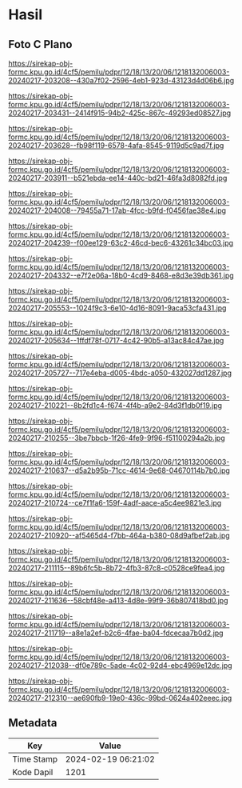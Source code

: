 # Hasil

## Foto C Plano

https://sirekap-obj-formc.kpu.go.id/4cf5/pemilu/pdpr/12/18/13/20/06/1218132006003-20240217-203208--430a7f02-2596-4eb1-923d-43123d4d06b6.jpg

https://sirekap-obj-formc.kpu.go.id/4cf5/pemilu/pdpr/12/18/13/20/06/1218132006003-20240217-203431--2414f915-94b2-425c-867c-49293ed08527.jpg

https://sirekap-obj-formc.kpu.go.id/4cf5/pemilu/pdpr/12/18/13/20/06/1218132006003-20240217-203628--fb98f119-6578-4afa-8545-9119d5c9ad7f.jpg

https://sirekap-obj-formc.kpu.go.id/4cf5/pemilu/pdpr/12/18/13/20/06/1218132006003-20240217-203911--b521ebda-ee14-440c-bd21-46fa3d8082fd.jpg

https://sirekap-obj-formc.kpu.go.id/4cf5/pemilu/pdpr/12/18/13/20/06/1218132006003-20240217-204008--79455a71-17ab-4fcc-b9fd-f0456fae38e4.jpg

https://sirekap-obj-formc.kpu.go.id/4cf5/pemilu/pdpr/12/18/13/20/06/1218132006003-20240217-204239--f00ee129-63c2-46cd-bec6-43261c34bc03.jpg

https://sirekap-obj-formc.kpu.go.id/4cf5/pemilu/pdpr/12/18/13/20/06/1218132006003-20240217-204332--e7f2e06a-18b0-4cd9-8468-e8d3e39db361.jpg

https://sirekap-obj-formc.kpu.go.id/4cf5/pemilu/pdpr/12/18/13/20/06/1218132006003-20240217-205553--1024f9c3-6e10-4d16-8091-9aca53cfa431.jpg

https://sirekap-obj-formc.kpu.go.id/4cf5/pemilu/pdpr/12/18/13/20/06/1218132006003-20240217-205634--1ffdf78f-0717-4c42-90b5-a13ac84c47ae.jpg

https://sirekap-obj-formc.kpu.go.id/4cf5/pemilu/pdpr/12/18/13/20/06/1218132006003-20240217-205727--717e4eba-d005-4bdc-a050-432027dd1287.jpg

https://sirekap-obj-formc.kpu.go.id/4cf5/pemilu/pdpr/12/18/13/20/06/1218132006003-20240217-210221--8b2fd1c4-f674-4f4b-a9e2-84d3f1db0f19.jpg

https://sirekap-obj-formc.kpu.go.id/4cf5/pemilu/pdpr/12/18/13/20/06/1218132006003-20240217-210255--3be7bbcb-1f26-4fe9-9f96-f51100294a2b.jpg

https://sirekap-obj-formc.kpu.go.id/4cf5/pemilu/pdpr/12/18/13/20/06/1218132006003-20240217-210637--d5a2b95b-71cc-4614-9e68-04670114b7b0.jpg

https://sirekap-obj-formc.kpu.go.id/4cf5/pemilu/pdpr/12/18/13/20/06/1218132006003-20240217-210724--ce7f1fa6-159f-4adf-aace-a5c4ee9821e3.jpg

https://sirekap-obj-formc.kpu.go.id/4cf5/pemilu/pdpr/12/18/13/20/06/1218132006003-20240217-210920--af5465d4-f7bb-464a-b380-08d9afbef2ab.jpg

https://sirekap-obj-formc.kpu.go.id/4cf5/pemilu/pdpr/12/18/13/20/06/1218132006003-20240217-211115--89b6fc5b-8b72-4fb3-87c8-c0528ce9fea4.jpg

https://sirekap-obj-formc.kpu.go.id/4cf5/pemilu/pdpr/12/18/13/20/06/1218132006003-20240217-211636--58cbf48e-a413-4d8e-99f9-36b807418bd0.jpg

https://sirekap-obj-formc.kpu.go.id/4cf5/pemilu/pdpr/12/18/13/20/06/1218132006003-20240217-211719--a8e1a2ef-b2c6-4fae-ba04-fdcecaa7b0d2.jpg

https://sirekap-obj-formc.kpu.go.id/4cf5/pemilu/pdpr/12/18/13/20/06/1218132006003-20240217-212038--df0e789c-5ade-4c02-92d4-ebc4969e12dc.jpg

https://sirekap-obj-formc.kpu.go.id/4cf5/pemilu/pdpr/12/18/13/20/06/1218132006003-20240217-212310--ae690fb9-19e0-436c-99bd-0624a402eeec.jpg


## Metadata

| Key        | Value               |
| ---------- | ------------------- |
| Time Stamp | 2024-02-19 06:21:02 |
| Kode Dapil | 1201                |



